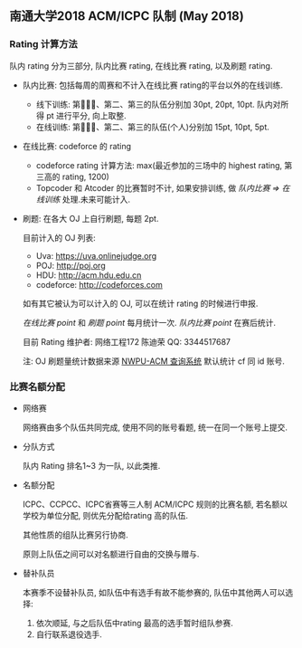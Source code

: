## 南通大学2018 ACM/ICPC 队制 (May 2018)

### Rating 计算方法

队内 rating 分为三部分, 队内比赛 rating, 在线比赛 rating, 以及刷题 rating.

-   队内比赛: 包括每周的周赛和不计入在线比赛 rating的平台以外的在线训练.

    -   线下训练: 第一̵̵、第二、第三的队伍分别加 30pt, 20pt, 10pt. 队内对所得 pt 进行平分, 向上取整.
    -   在线训练: 第一̵̵、第二、第三的队伍(个人)分别加 15pt, 10pt, 5pt. 

-   在线比赛: codeforce 的 rating

    -   codeforce rating 计算方法: max(最近参加的三场中的 highest rating, 第三高的 rating, 1200)
    -   Topcoder 和 Atcoder 的比赛暂时不计, 如果安排训练, 做 *队内比赛 => 在线训练* 处理.未来可能计入.

-   刷题: 在各大 OJ 上自行刷题, 每题 2pt.

    目前计入的 OJ 列表:

    -   Uva: https://uva.onlinejudge.org
    -   POJ: http://poj.org
    -   HDU: http://acm.hdu.edu.cn
    -   codeforce: http://codeforces.com

    如有其它被认为可以计入的 OJ, 可以在统计 rating 的时候进行申报.

    *在线比赛 point* 和 *刷题 point* 每月统计一次. *队内比赛 point* 在赛后统计.

    目前 Rating 维护者: 网络工程172 陈迪荣 QQ: 3344517687

    注: OJ 刷题量统计数据来源 [NWPU-ACM 查询系统](https://new.npuacm.info/statistics) 默认统计 cf 同 id 账号.

### 比赛名额分配

-   网络赛

    网络赛由多个队伍共同完成, 使用不同的账号看题, 统一在同一个账号上提交.

-   分队方式

    队内 Rating 排名1~3 为一队, 以此类推.

-   名额分配

    ICPC、CCPCC、ICPC省赛等三人制 ACM/ICPC 规则的比赛名额, 若名额以学校为单位分配, 则优先分配给rating 高的队伍.

    其他性质的组队比赛另行协商.

    原则上队伍之间可以对名额进行自由的交换与赠与.

-   替补队员

    本赛季不设替补队员, 如队伍中有选手有故不能参赛的, 队伍中其他两人可以选择: 

    1.  依次顺延, 与之后队伍中rating 最高的选手暂时组队参赛. 
    2.  自行联系退役选手.



[更新自]: ./ACM队制19Mar2018.pdf

